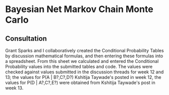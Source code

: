 # Bayesian Net Markov Chain Monte Carlo

## Consultation

Grant Sparks and I collaboratively created the Conditional Probability Tables by discussion mathematical formulas, and then entering these formulas into a spreadsheet. From this sheet we calculated and entered the Conditional Probability values into the submitted tables and code. The values were checked against values submitted in the discussion threads for week 12 and 13; the values for P(A | B?,C?,D?) Kshitija Taywade's posted in week 12, the values for P(D | A?,C?,E?) were obtained from Kshitija Taywade's post in week 13. 
